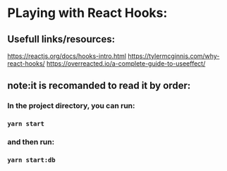 # PLaying with React Hooks:

## Usefull links/resources:
https://reactjs.org/docs/hooks-intro.html
https://tylermcginnis.com/why-react-hooks/
https://overreacted.io/a-complete-guide-to-useeffect/

## note:it is recomanded to read it by order:

### In the project directory, you can run:

### `yarn start`

### and then run:

### `yarn start:db`
